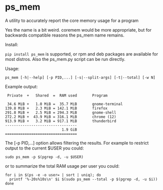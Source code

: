 ps_mem
======

A utility to accurately report the core memory usage for a program

Yes the name is a bit weird. coremem would be more appropriate,
but for backwards compatible reasons the ps_mem name remains.

Install:

`pip install ps_mem` is supported, or rpm and deb packages
are available for most distros.  Also the ps_mem.py script
can be run directly.

Usage:

```
ps_mem [-h|--help] [-p PID,...] [-s|--split-args] [-t|--total] [-w N]
```

Example output:

```
 Private  +   Shared  =  RAM used       Program

 34.6 MiB +   1.0 MiB =  35.7 MiB       gnome-terminal
139.8 MiB +   2.3 MiB = 142.1 MiB       firefox
291.8 MiB +   2.5 MiB = 294.3 MiB       gnome-shell
272.2 MiB +  43.9 MiB = 316.1 MiB       chrome (12)
913.9 MiB +   3.2 MiB = 917.1 MiB       thunderbird
---------------------------------
                          1.9 GiB
=================================
```

The [-p PID,...] option allows filtering the results.
For example to restrict output to the current $USER you could:

```
sudo ps_mem -p $(pgrep -d, -u $USER)
```

or to summarize the total RAM usage per user you could:

```
for i in $(ps -e -o user= | sort | uniq); do
  printf '%-20s%10s\n' $i $(sudo ps_mem --total -p $(pgrep -d, -u $i))
done
```
